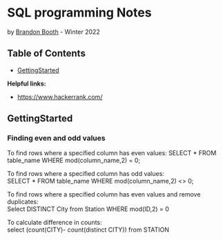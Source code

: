 # SQL programming Notes
by [Brandon Booth](https://brandon-booth.com/) - Winter 2022


## Table of Contents
- [GettingStarted](#GettingStarted)


**Helpful links:**
- https://www.hackerrank.com/


## GettingStarted

### Finding even and odd values
To find rows where a specified column has even values:
SELECT * 
FROM table_name 
WHERE mod(column_name,2) = 0;

To find rows where a specified column has odd values:
<br />
SELECT * 
FROM table_name 
WHERE mod(column_name,2) <> 0;

To find rows where a specified column has even values and remove duplicates:
<br />
Select DISTINCT City
from Station
WHERE mod(ID,2) = 0

To calculate difference in counts:
<br />
select (count(CITY)- count(distinct CITY)) 
from STATION
